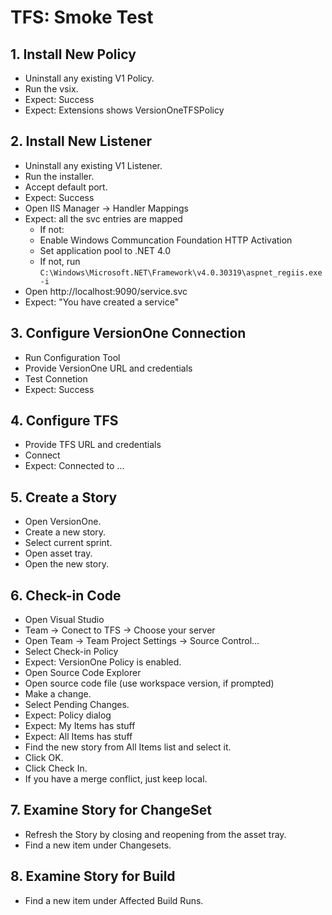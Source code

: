 # TFS: Smoke Test

## 1. Install New Policy

* Uninstall any existing V1 Policy.
* Run the vsix.
* Expect: Success
* Expect: Extensions shows VersionOneTFSPolicy

## 2. Install New Listener

* Uninstall any existing V1 Listener.
* Run the installer.
* Accept default port.
* Expect: Success
* Open IIS Manager -> Handler Mappings
* Expect: all the svc entries are mapped
  * If not:
  * Enable Windows Communcation Foundation HTTP Activation
  * Set application pool to .NET 4.0
  * If not, run `C:\Windows\Microsoft.NET\Framework\v4.0.30319\aspnet_regiis.exe -i`
* Open http://localhost:9090/service.svc
* Expect: "You have created a service"

## 3. Configure VersionOne Connection

* Run Configuration Tool
* Provide VersionOne URL and credentials
* Test Connetion
* Expect: Success

## 4. Configure TFS

* Provide TFS URL and credentials
* Connect
* Expect: Connected to ...

## 5. Create a Story

* Open VersionOne.
* Create a new story.
* Select current sprint.
* Open asset tray.
* Open the new story.

## 6. Check-in Code

* Open Visual Studio
* Team -> Conect to TFS -> Choose your server
* Open Team -> Team Project Settings -> Source Control...
* Select Check-in Policy
* Expect: VersionOne Policy is enabled.
* Open Source Code Explorer
* Open source code file (use workspace version, if prompted)
* Make a change.
* Select Pending Changes.
* Expect: Policy dialog
* Expect: My Items has stuff
* Expect: All Items has stuff
* Find the new story from All Items list and select it.
* Click OK.
* Click Check In.
* If you have a merge conflict, just keep local.

## 7. Examine Story for ChangeSet

* Refresh the Story by closing and reopening from the asset tray.
* Find a new item under Changesets.

## 8. Examine Story for Build

* Find a new item under Affected Build Runs.

